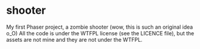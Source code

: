 shooter
=======

My first Phaser project, a zombie shooter (wow, this is such an original idea o_O)
All the code is under the WTFPL license (see the LICENCE file), but the assets are not mine and they are not under the WTFPL. 

